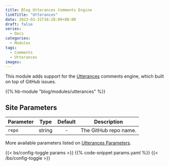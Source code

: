 ```yaml
---
title: Blog Utterances Comments Engine
linkTitle: "Utterances"
date: 2023-03-31T16:28:09+08:00
draft: false
series:
  - Docs
categories:
  - Modules
tags:
  - Comments
  - Utterances
images:
---
```


This module adds support for the [Utterances](https://utteranc.es) comments engine, which built on top of GitHub issues.

<!--more-->

{{% hb-module "blog/modules/utterances" %}}

## Site Parameters

| Parameter |  Type  | Default | Description           |
| --------- | :----: | :-----: | --------------------- |
| `repo`    | string |    -    | The GitHub repo name. |

More available parameters listed on [Utterances Parameters](https://hugomods.com/en/docs/comment-engines/utterances/#site-parameters).

{{< bs/config-toggle params >}}
{{% code-snippet params.yaml %}}
{{< /bs/config-toggle >}}
